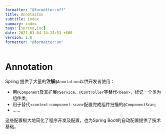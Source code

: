 ```yaml
---
formatter: "@formatter:off"
title: Annotaiton 
subtitle: index 
summary: index 
tags: [spring,ioc] 
date: 2021-03-04 14:24:53 +800 
version: 1.0
formatter: "@formatter:on"
---
```


# Annotation

Spring 提供了大量的**注解**`@Annotation`以供开发者使用：

* 用`@Component`及其扩展`@Service`、`@Controller`等替代`<bean>`，标记一个类为组件类;
* 用于替代`<context:component-scan>`配置完成组件扫描的`@ComponentScan`;
* ……

这些配置极大地简化了程序开发及配置，也为Spring Boot的自动配置提供了技术基础。


